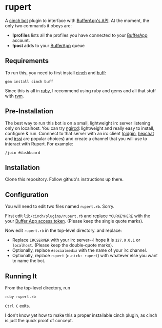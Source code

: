 rupert
======

A [cinch bot](https://github.com/cinchrb/cinch) plugin to interface with [BufferApp's API](https://bufferapp.com/developers/api/). At the moment, the only two commands it obeys are:
 * **!profiles** lists all the profiles you have connected to your [BufferApp](https://bufferapp.com) account.
 * **!post <msg>** adds <msg> to your [BufferApp](https://bufferapp.com) queue

## Requirements ##

To run this, you need to first install [cinch](https://github.com/cinchrb) and [buff](https://github.com/zph/buff):

    gem install cinch buff

Since this is all in [ruby](http://ruby.org), I recommend using ruby and gems and all that stuff with [rvm](http://rvm.io).

## Pre-Installation ##

The best way to run this bot is on a small, lightweight irc server listening only on localhost.  You can try [ngircd](http://ngircd.barton.de): lightweight and really easy to install, configure & run.  Connnect to that server with an irc client ([pidgin](http://pidgin.im/), [hexchat](http://hexchat.github.io) and [irssi](http://irssi.org) are popular choices) and create a channel that you will use to interact with Rupert.  For example:

    /join #dashboard

## Installation ##

Clone this repository.  Follow github's instructions up there.

## Configuration ##

You will need to edit two files named `rupert.rb`.  Sorry.  

First edit `lib/cinch/plugins/rupert.rb` and replace `YOURKEYHERE` with the your [Buffer App access token](https://bufferapp.com/developers/apps).  (Please keep the single quote marks).

Now edit `rupert.rb` in the top-level directory. and replace:
 * Replace `IRCSERVER` with your irc server--I hope it is `127.0.0.1` or `localhost`.  (Please keep the double-quote marks).
 * Optionally, replace `#socialmedia` with the name of your irc channel.
 * Optionally, replace `rupert` (`c.nick: rupert`) with whatever else you want to name the bot.

## Running It ##

From the top-level directory, run

    ruby rupert.rb
    
`Ctrl C` exits.
 
    
I don't know yet how to make this a proper installable cinch plugin, as cinch is just the quick proof of concept.
